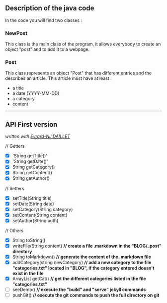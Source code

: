 ## Description of the java code ##

In the code you will find two classes : 
### NewPost ###
This class is the main class of the program, it allows everybody to create an object "post" and to add it to a webpage.

### Post ###
This class represents an object "Post" that has different entries and the describes an article. This article must have at least :
- a title 
- a date (YYYY-MM-DD)
- a category
- content



***
## API First version

*written with [Evrard-Nil DAILLET](https://github.com/Evrard-Nil)*

// Getters
- [x] 'String getTitle()'
- [x] 'String getDate()'
- [x] String getCategory()
- [x] String getContent()
- [x] String getAuthor()

// Setters
- [x] setTitle(String title)
- [x] setDate(String date)
- [x] setCategory(String category)
- [x] setContent(String content)
- [x] setAuthor(String auth)

// Others
- [x] String toString()
- [x] writeFile(String content)         **// create a file .markdown in the "BLOG/\_post" directory**
- [x] String toMarkdown()               **// generate the content of the .markdown file**
- [x] addCategory(string newCategory)   **// add a new category to the file "categories.txt" located in "BLOG", if the category entered doesn't exist in the file**
- [x] ArrayList<String> getCat()        **// get the different categories listed in the file "categories.txt"**
- [ ] seeDemo()                         **// execute the "build" and "serve" jekyll commands**
- [ ] pushGit()                         **// execute the git commands to push the full directory on git**

